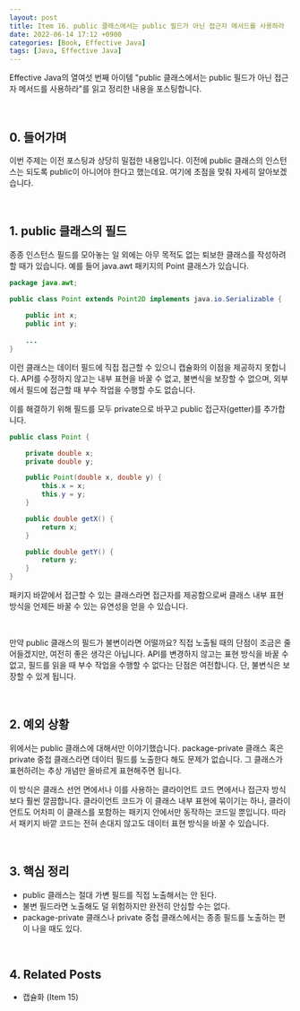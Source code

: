 ```yaml
---
layout: post
title: Item 16. public 클래스에서는 public 필드가 아닌 접근자 메서드를 사용하라
date: 2022-06-14 17:12 +0900
categories: [Book, Effective Java]
tags: [Java, Effective Java]
---
```




Effective Java의 열여섯 번째 아이템 "public 클래스에서는 public 필드가 아닌 접근자 메서드를 사용하라"를 읽고 정리한 내용을 포스팅합니다.

<br>

## 0. 들어가며

이번 주제는 이전 포스팅과 상당히 밀접한 내용입니다. 이전에 public 클래스의 인스턴스는 되도록 public이 아니어야 한다고 했는데요. 여기에 초점을 맞춰 자세히 알아보겠습니다.

<br>

## 1. public 클래스의 필드

종종 인스턴스 필드를 모아놓는 일 외에는 아무 목적도 없는 퇴보한 클래스를 작성하려 할 때가 있습니다. 예를 들어 java.awt 패키지의 Point 클래스가 있습니다. 

```java
package java.awt;

public class Point extends Point2D implements java.io.Serializable {
  
    public int x;
    public int y;
  
    ...
}
```

이런 클래스는 데이터 필드에 직접 접근할 수 있으니 캡슐화의 이점을 제공하지 못합니다. API를 수정하지 않고는 내부 표현을 바꿀 수 없고, 불변식을 보장할 수 없으며, 외부에서 필드에 접근할 때 부수 작업을 수행할 수도 없습니다.

이를 해결하기 위해 필드를 모두 private으로 바꾸고 public 접근자(getter)를 추가합니다.

```java
public class Point {

    private double x;
    private double y;

    public Point(double x, double y) {
        this.x = x;
        this.y = y;
    }

    public double getX() {
        return x;
    }

    public double getY() {
        return y;
    }
}
```

패키지 바깥에서 접근할 수 있는 클래스라면 접근자를 제공함으로써 클래스 내부 표현 방식을 언제든 바꿀 수 있는 유연성을 얻을 수 있습니다. 

<br>

만약 public 클래스의 필드가 불변이라면 어떨까요? 직접 노출될 때의 단점이 조금은 줄어들겠지만, 여전히 좋은 생각은 아닙니다. API를 변경하지 않고는 표현 방식을 바꿀 수 없고, 필드를 읽을 때 부수 작업을 수행할 수 없다는 단점은 여전합니다. 단, 불변식은 보장할 수 있게 됩니다.

<br>

## 2. 예외 상황

위에서는 public 클래스에 대해서만 이야기했습니다. package-private 클래스 혹은 private 중첩 클래스라면 데이터 필드를 노출한다 해도 문제가 없습니다. 그 클래스가 표현하려는 추상 개념만 올바르게 표현해주면 됩니다.

이 방식은 클래스 선언 면에서나 이를 사용하는 클라이언트 코드 면에서나 접근자 방식보다 훨씬 깔끔합니다. 클라이언트 코드가 이 클래스 내부 표현에 묶이기는 하나, 클라이언트도 어차피 이 클래스를 포함하는 패키지 안에서만 동작하는 코드일 뿐입니다. 따라서 패키지 바깥 코드는 전혀 손대지 않고도 데이터 표현 방식을 바꿀 수 있습니다.

<br>

## 3. 핵심 정리

- public 클래스는 절대 가변 필드를 직접 노출해서는 안 된다.
- 불변 필드라면 노출해도 덜 위험하지만 완전히 안심할 수는 없다.
- package-private 클래스나 private 중첩 클래스에서는 종종 필드를 노출하는 편이 나을 때도 있다.

<br>

## 4. Related Posts

- 캡슐화 (Item 15)
